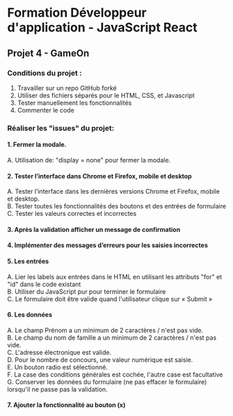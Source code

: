 # Formation Développeur d'application - JavaScript React

## Projet 4 - GameOn

### Conditions du projet :

1. Travailler sur un repo GitHub forké <br>
2. Utiliser des fichiers séparés pour le HTML, CSS, et Javascript <br>
3. Tester manuellement les fonctionnalités <br>
4. Commenter le code <br>

### Réaliser les "issues" du projet:

#### 1. Fermer la modale.

A. Utilisation de: "display = none" pour fermer la modale. <br>

#### 2. Tester l’interface dans Chrome et Firefox, mobile et desktop

A. Tester l’interface dans les dernières versions Chrome et Firefox, mobile et desktop. <br>
B. Tester toutes les fonctionnalités des boutons et des entrées de formulaire <br>
C. Tester les valeurs correctes et incorrectes <br>

#### 3. Après la validation afficher un message de confirmation

#### 4. Implémenter des messages d’erreurs pour les saisies incorrectes

#### 5. Les entrées

A. Lier les labels aux entrées dans le HTML en utilisant les attributs "for" et "id" dans le code existant <br>
B. Utiliser du JavaScript pur pour terminer le formulaire <br>
C. Le formulaire doit être valide quand l'utilisateur clique sur « Submit » <br>

#### 6. Les données

A. Le champ Prénom a un minimum de 2 caractères / n'est pas vide. <br>
B. Le champ du nom de famille a un minimum de 2 caractères / n'est pas vide. <br>
C. L'adresse électronique est valide. <br>
D. Pour le nombre de concours, une valeur numérique est saisie. <br>
E. Un bouton radio est sélectionné. <br>
F. La case des conditions générales est cochée, l'autre case est facultative <br>
G. Conserver les données du formulaire (ne pas effacer le formulaire) lorsqu'il ne passe pas la validation. <br>

#### 7. Ajouter la fonctionnalité au bouton (x)
